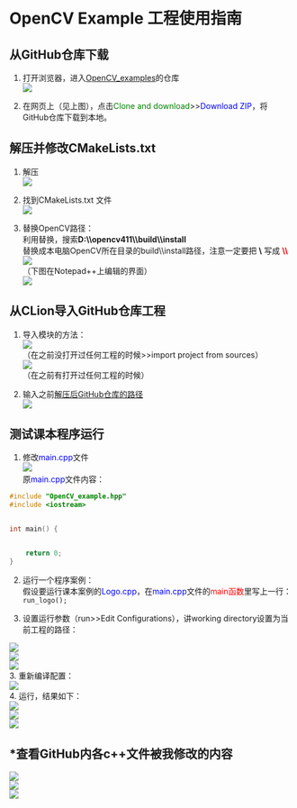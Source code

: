 # OpenCV Example 工程使用指南

## 从GitHub仓库下载

1. 打开浏览器，进入[OpenCV_examples](https://github.com/Baiyun-u-smartAI/OpenCV_examples)的仓库<br/>![](https://ae01.alicdn.com/kf/Hde48b6c40fdb48bcbc9e4922b8737d92Q.png)<br/>

2. 在网页上（见上图），点击<font color="green">Clone and download</font>>><font color="blue">Download ZIP</font>，将GitHub仓库下载到本地。

## 解压并修改CMakeLists.txt

1. <span name="path">解压</span><br/>![](https://ae01.alicdn.com/kf/Hb2de70e3a1db4dcabdf9957732dc7982p.png)<br/>

2. 找到CMakeLists.txt 文件<br/>![](https://ae01.alicdn.com/kf/Hff63f79c7645434cb5c120035198dd19U.png)<br/>

3. 替换OpenCV路径：<br/>利用替换，搜索**D:\\\\opencv411\\\\build\\\\install**<br/>替换成本电脑OpenCV所在目录的build\\\install路径，注意一定要把 **\\** 写成 <font color="red"><b>\\\\</b></font> <br/>![](https://ae01.alicdn.com/kf/Hf4a96e42070e47ab9fa63615efc9610fJ.png)<br/>（下图在Notepad++上编辑的界面）<br/>![](https://ae01.alicdn.com/kf/Hcdf374ed9a5b4c9bad97ea7de41ff3f23.png)<br/>

## 从CLion导入GitHub仓库工程

1. 导入模块的方法：<br/>
![](https://ae01.alicdn.com/kf/H114d316377af49e68dba41cdf23d3ab46.png)<br/>（在之前没打开过任何工程的时候>>import project from sources）<br/>
![](https://ae01.alicdn.com/kf/H7dc5681118ee4fb1b238e7d3e0b9f971l.png)<br/>（在之前有打开过任何工程的时候）

2. 输入之前[解压后GitHub仓库的路径](#path)<br/>
![](https://ae01.alicdn.com/kf/He17347e6bdb64eb6b17d06098242386dt.png)

## 测试课本程序运行

1. 修改<font color="blue">main.cpp</font>文件<br/>![](https://ae01.alicdn.com/kf/Ha4ef95afc9e941038e9327b522d83e5ba.png)<br/>
原<font color="blue">main.cpp</font>文件内容：<br/>
```cpp
#include "OpenCV_example.hpp"
#include <iostream>


int main() {


    return 0;
}
```

2. 运行一个程序案例：<br/>假设要运行课本案例的<font color="blue">Logo.cpp</font>，在<font color="blue">main.cpp</font>文件的<font color="red">main函数</font>里写上一行：`run_logo();`

3. 设置运行参数（run>>Edit Configurations），讲working directory设置为当前工程的路径：<br/>

![](https://ae01.alicdn.com/kf/He54ec77f7b914b089cc8fda37ea002abA.png)<br/>
![](https://ae01.alicdn.com/kf/Hd8a96a7130f442f48d368332e1c366fcK.png)<br/>
![](https://ae01.alicdn.com/kf/H91ed51fc020c491180faf8620198c691Y.png)<br/>
3. 重新编译配置：<br/>
![](https://ae01.alicdn.com/kf/H3e8f3160a8b1465aafdd6245f0b3af1aw.png)<br/>
4. 运行，结果如下：<br/>
![](https://ae01.alicdn.com/kf/H9bb321335dfd41838ae6805c10372b6aw.png)<br/>
![](https://ae01.alicdn.com/kf/H481d2ad454eb40c9a39057eb67d6b6deT.png)<br/>
![](https://ae01.alicdn.com/kf/Hae694e815c3c4fb894b3c758dd5417ffb.png)<br/>

## *查看GitHub内各c++文件被我修改的内容

![](https://ae01.alicdn.com/kf/H67ac481c13ba4a11a845a736ac56122e4.png)<br/>
![](https://ae01.alicdn.com/kf/Ha8d571253ce0475faa09374320d6601br.png)<br/>
![](https://ae01.alicdn.com/kf/Hf2a469fe4517492aa926fc4957e3c4dey.png)<br/>
